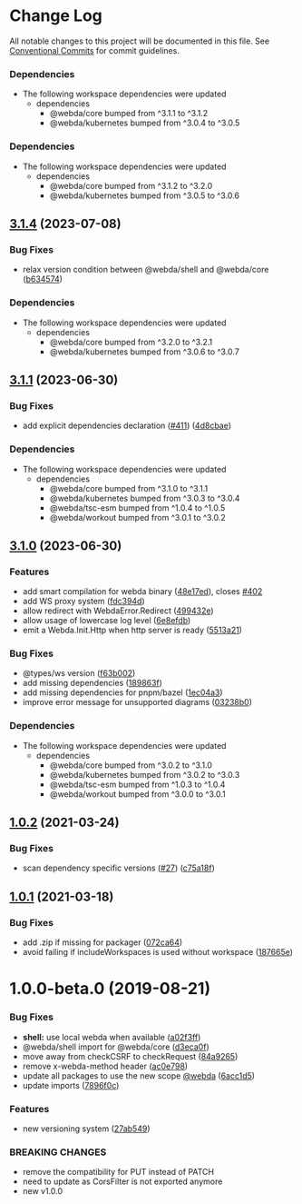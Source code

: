 # Change Log

All notable changes to this project will be documented in this file.
See [Conventional Commits](https://conventionalcommits.org) for commit guidelines.

### Dependencies

* The following workspace dependencies were updated
  * dependencies
    * @webda/core bumped from ^3.1.1 to ^3.1.2
    * @webda/kubernetes bumped from ^3.0.4 to ^3.0.5

### Dependencies

* The following workspace dependencies were updated
  * dependencies
    * @webda/core bumped from ^3.1.2 to ^3.2.0
    * @webda/kubernetes bumped from ^3.0.5 to ^3.0.6

## [3.1.4](https://github.com/loopingz/webda.io/compare/shell-v3.1.3...shell-v3.1.4) (2023-07-08)


### Bug Fixes

* relax version condition between @webda/shell and @webda/core ([b634574](https://github.com/loopingz/webda.io/commit/b6345743ea5ea0ef66615d7e1ae3bca4c8610122))


### Dependencies

* The following workspace dependencies were updated
  * dependencies
    * @webda/core bumped from ^3.2.0 to ^3.2.1
    * @webda/kubernetes bumped from ^3.0.6 to ^3.0.7

## [3.1.1](https://github.com/loopingz/webda.io/compare/shell-v3.1.0...shell-v3.1.1) (2023-06-30)


### Bug Fixes

* add explicit dependencies declaration ([#411](https://github.com/loopingz/webda.io/issues/411)) ([4d8cbae](https://github.com/loopingz/webda.io/commit/4d8cbae4d6d31b62df98832591bc97ca77ae6a69))


### Dependencies

* The following workspace dependencies were updated
  * dependencies
    * @webda/core bumped from ^3.1.0 to ^3.1.1
    * @webda/kubernetes bumped from ^3.0.3 to ^3.0.4
    * @webda/tsc-esm bumped from ^1.0.4 to ^1.0.5
    * @webda/workout bumped from ^3.0.1 to ^3.0.2

## [3.1.0](https://github.com/loopingz/webda.io/compare/shell-v3.0.2...shell-v3.1.0) (2023-06-30)


### Features

* add smart compilation for webda binary ([48e17ed](https://github.com/loopingz/webda.io/commit/48e17eda613b171ccb240950e167fe3c806ee78f)), closes [#402](https://github.com/loopingz/webda.io/issues/402)
* add WS proxy system ([fdc394d](https://github.com/loopingz/webda.io/commit/fdc394de666d74e9130d29fb6d4ddd67b650430f))
* allow redirect with WebdaError.Redirect ([499432e](https://github.com/loopingz/webda.io/commit/499432edd2bc9b542d7551b398a8b32648f04c4e))
* allow usage of lowercase log level ([6e8efdb](https://github.com/loopingz/webda.io/commit/6e8efdbbdfee1cbe1bcb04e9daf17a4aab89ae1f))
* emit a Webda.Init.Http when http server is ready ([5513a21](https://github.com/loopingz/webda.io/commit/5513a214ed46ab7cf43ce0ae8e364e72a1333725))


### Bug Fixes

* @types/ws version ([f63b002](https://github.com/loopingz/webda.io/commit/f63b0025b72f96f4282fbd30232f02164134ed5e))
* add missing dependencies ([189863f](https://github.com/loopingz/webda.io/commit/189863fcd18f27295eb4630febe7cf852dcc12e8))
* add missing dependencies for pnpm/bazel ([1ec04a3](https://github.com/loopingz/webda.io/commit/1ec04a375998ee7a7a00ea03c30a2960b7778d6b))
* improve error message for unsupported diagrams ([03238b0](https://github.com/loopingz/webda.io/commit/03238b072ad3525ed463212fc77463f958259f90))


### Dependencies

* The following workspace dependencies were updated
  * dependencies
    * @webda/core bumped from ^3.0.2 to ^3.1.0
    * @webda/kubernetes bumped from ^3.0.2 to ^3.0.3
    * @webda/tsc-esm bumped from ^1.0.3 to ^1.0.4
    * @webda/workout bumped from ^3.0.0 to ^3.0.1

## [1.0.2](https://github.com/loopingz/webda.io/compare/@webda/shell@1.0.1...@webda/shell@1.0.2) (2021-03-24)


### Bug Fixes

* scan dependency specific versions ([#27](https://github.com/loopingz/webda.io/issues/27)) ([c75a18f](https://github.com/loopingz/webda.io/commit/c75a18f31523198679bc7cf00581f13c265d141b))





## [1.0.1](https://github.com/loopingz/webda.io/compare/@webda/shell@1.0.0...@webda/shell@1.0.1) (2021-03-18)


### Bug Fixes

* add .zip if missing for packager ([072ca64](https://github.com/loopingz/webda.io/commit/072ca6433640673708fbcaf67e9bf8bbecd06c71))
* avoid failing if includeWorkspaces is used without workspace ([187665e](https://github.com/loopingz/webda.io/commit/187665e7628d1e22cc04ba2108cdc0d69a87fbe9))





# 1.0.0-beta.0 (2019-08-21)


### Bug Fixes

* **shell:** use local webda when available ([a02f3ff](https://github.com/loopingz/webda.io/commit/a02f3ff))
* @webda/shell import for @webda/core ([d3eca0f](https://github.com/loopingz/webda.io/commit/d3eca0f))
* move away from checkCSRF to checkRequest ([84a9265](https://github.com/loopingz/webda.io/commit/84a9265))
* remove x-webda-method header ([ac0e798](https://github.com/loopingz/webda.io/commit/ac0e798))
* update all packages to use the new scope [@webda](https://github.com/webda) ([6acc1d5](https://github.com/loopingz/webda.io/commit/6acc1d5))
* update imports ([7896f0c](https://github.com/loopingz/webda.io/commit/7896f0c))


### Features

* new versioning system ([27ab549](https://github.com/loopingz/webda.io/commit/27ab549))


### BREAKING CHANGES

* remove the compatibility for PUT instead of PATCH
* need to update as CorsFilter is not exported anymore
* new v1.0.0
